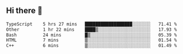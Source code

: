 ## Hi there 👋

 <!--START_SECTION:waka-->

```txt
TypeScript    5 hrs 27 mins   ██████████████████░░░░░░░   71.41 %
Other         1 hr 22 mins    ████▒░░░░░░░░░░░░░░░░░░░░   17.93 %
Bash          24 mins         █▒░░░░░░░░░░░░░░░░░░░░░░░   05.39 %
HTML          7 mins          ▒░░░░░░░░░░░░░░░░░░░░░░░░   01.54 %
C++           6 mins          ▒░░░░░░░░░░░░░░░░░░░░░░░░   01.49 %
```

<!--END_SECTION:waka-->

<!--
**ValentinRapp/ValentinRapp** is a ✨ _special_ ✨ repository because its `README.md` (this file) appears on your GitHub profile.

Here are some ideas to get you started:

- 🔭 I’m currently working on ...
- 🌱 I’m currently learning ...
- 👯 I’m looking to collaborate on ...
- 🤔 I’m looking for help with ...
- 💬 Ask me about ...
- 📫 How to reach me: ...
- 😄 Pronouns: ...
- ⚡ Fun fact: ...
-->
